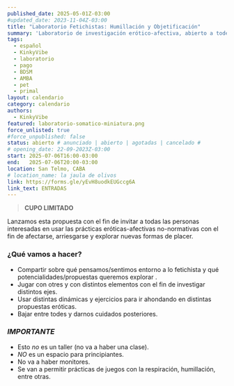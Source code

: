 ```yaml
---
published_date: 2025-05-01Z-03:00
#updated_date: 2023-11-04Z-03:00
title: "Laboratorio Fetichistas: Humillación y Objetificación"
summary: 'Laboratorio de investigación erótico-afectiva, abierto a todes quienes quieran probar distintos usos de las prácticas fetichistas con el fin de afectarse, arriesgarse y explorar nuevas formas de placer.'
tags:
  - español
  - KinkyVibe
  - laboratorio
  - pago
  - BDSM
  - AMBA
  - pet
  - primal
layout: calendario
category: calendario
authors:
  - KinkyVibe
featured: laboratorio-somatico-miniatura.png
force_unlisted: true
#force_unpublished: false
status: abierto # anunciado | abierto | agotadas | cancelado #
# opening_date: 22-09-2023Z-03:00
start: 2025-07-06T16:00-03:00
end:   2025-07-06T20:00-03:00
location: San Telmo, CABA
# location_name: la jaula de olivos
link: https://forms.gle/yEvH8uodkEUGccg6A
link_text: ENTRADAS
---
```


> **CUPO LIMITADO**

Lanzamos esta propuesta con el fin de invitar a todas las personas interesadas en usar las prácticas eróticas-afectivas no-normativas con el fin de afectarse, arriesgarse y explorar nuevas formas de placer.

### ¿Qué vamos a hacer?

- Compartir sobre qué pensamos/sentimos entorno a lo fetichista y qué potencialidades/propuestas queremos explorar .
- Jugar con otres y con distintos elementos con el fin de investigar distintos ejes.
- Usar distintas dinámicas y ejercicios para ir ahondando en distintas propuestas eróticas.
- Bajar entre todes y darnos cuidados posteriores.

### _IMPORTANTE_

- Esto _no_ es un taller (no va a haber una clase).
- _NO_ es un espacio para principiantes.
- No va a haber monitores.
- Se van a permitir prácticas de juegos con la respiración, humillación, entre otras.
